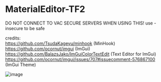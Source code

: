 # MaterialEditor-TF2
DO NOT CONNECT TO VAC SECURE SERVERS WHEN USING THIS! use -insecure to be safe

credits:\
https://github.com/TsudaKageyu/minhook (MinHook)\
https://github.com/ocornut/imgui (ImGui)\
https://github.com/BalazsJako/ImGuiColorTextEdit (Text Editor for ImGui)\
https://github.com/ocornut/imgui/issues/707#issuecomment-576867100 (ImGui Theme)

![image](https://i.imgur.com/zK234xP.png)
